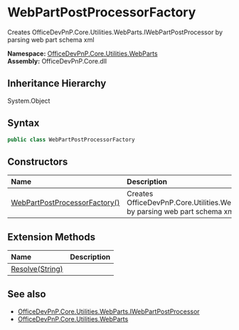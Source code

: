 # WebPartPostProcessorFactory
 Creates OfficeDevPnP.Core.Utilities.WebParts.IWebPartPostProcessor by parsing web part schema xml   

**Namespace:** [OfficeDevPnP.Core.Utilities.WebParts](OfficeDevPnP.Core.Utilities.WebParts.md)  
**Assembly:** OfficeDevPnP.Core.dll  
## Inheritance Hierarchy
System.Object  
## Syntax
```C#
public class WebPartPostProcessorFactory
```
## Constructors
|**Name**|**Description**|
|:-----|:-----|
| [WebPartPostProcessorFactory()](OfficeDevPnP.Core.Utilities.WebParts.WebPartPostProcessorFactory.ctor1.md) |  Creates OfficeDevPnP.Core.Utilities.WebParts.IWebPartPostProcessor by parsing web part schema xml 
## Extension Methods
|**Name**|**Description**|
|:-----|:-----|
| [Resolve(String)](OfficeDevPnP.Core.Utilities.WebParts.WebPartPostProcessorFactory.a52a88e9.md) | 
## See also
- [OfficeDevPnP.Core.Utilities.WebParts.IWebPartPostProcessor](OfficeDevPnP.Core.Utilities.WebParts.IWebPartPostProcessor.md)
- [OfficeDevPnP.Core.Utilities.WebParts](OfficeDevPnP.Core.Utilities.WebParts.md)
